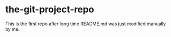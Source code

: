 # the-git-project-repo
This is the first repo after long time
README.md was just modified manually by me.
